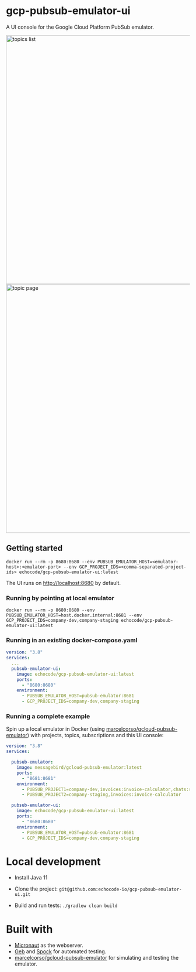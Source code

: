 
# gcp-pubsub-emulator-ui

A UI console for the Google Cloud Platform PubSub emulator.

<img width="680" alt="topics list" src="https://user-images.githubusercontent.com/629600/96189433-61e64c00-0f38-11eb-8fed-7aef70b9e399.png">

<img width="680" alt="topic page" src="https://user-images.githubusercontent.com/629600/96189532-8e9a6380-0f38-11eb-8b64-585591337bac.png">

## Getting started

```shell script
docker run --rm -p 8680:8680 --env PUBSUB_EMULATOR_HOST=<emulator-host>:<emulator-port> --env GCP_PROJECT_IDS=<comma-separated-project-ids> echocode/gcp-pubsub-emulator-ui:latest
```

The UI runs on [http://localhost:8680](localhost:8680) by default.

### Running by pointing at local emulator

```shell script
docker run --rm -p 8680:8680 --env PUBSUB_EMULATOR_HOST=host.docker.internal:8681 --env GCP_PROJECT_IDS=company-dev,company-staging echocode/gcp-pubsub-emulator-ui:latest
```

### Running in an existing docker-compose.yaml

```yaml
version: "3.8"
services:
  ...
  pubsub-emulator-ui:
    image: echocode/gcp-pubsub-emulator-ui:latest
    ports:
      - "8680:8680"
    environment:
      - PUBSUB_EMULATOR_HOST=pubsub-emulator:8681
      - GCP_PROJECT_IDS=company-dev,company-staging
```


### Running a complete example

Spin up a local emulator in Docker (using [marcelcorso/gcloud-pubsub-emulator](https://github.com/marcelcorso/gcloud-pubsub-emulator)) with projects, topics, subscriptions and this UI console:

```yaml
version: "3.8"
services:

  pubsub-emulator:
    image: messagebird/gcloud-pubsub-emulator:latest
    ports:
      - "8681:8681"
    environment:
      - PUBSUB_PROJECT1=company-dev,invoices:invoice-calculator,chats:slack-out:irc-out,notifications
      - PUBSUB_PROJECT2=company-staging,invoices:invoice-calculator

  pubsub-emulator-ui:
    image: echocode/gcp-pubsub-emulator-ui:latest
    ports:
      - "8680:8680"
    environment:
      - PUBSUB_EMULATOR_HOST=pubsub-emulator:8681
      - GCP_PROJECT_IDS=company-dev,company-staging
```

# Local development

* Install Java 11

* Clone the project: `git@github.com:echocode-io/gcp-pubsub-emulator-ui.git`

* Build and run tests: `./gradlew clean build`

# Built with

* [Micronaut](https://micronaut.io/) as the webserver.
* [Geb](https://gebish.org/) and [Spock](http://spockframework.org/) for automated testing.
* [marcelcorso/gcloud-pubsub-emulator](https://github.com/marcelcorso/gcloud-pubsub-emulator) for simulating and testing the emulator.
